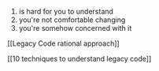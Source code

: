 
1) is hard for you to understand
2) you're not comfortable changing
3) you're somehow concerned with it

[[Legacy Code rational approach]]

[[10 techniques to understand legacy code]]

